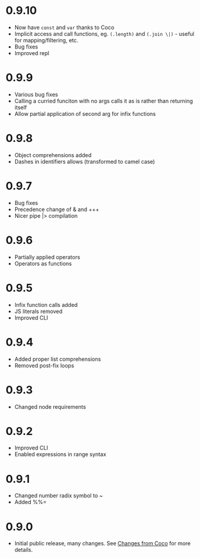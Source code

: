 # 0.9.10
* Now have `const` and `var` thanks to Coco
* Implicit access and call functions, eg. `(.length)` and `(.join \|)` - useful for mapping/filtering, etc.
* Bug fixes
* Improved repl

# 0.9.9
* Various bug fixes
* Calling a curried funciton with no args calls it as is rather than returning itself
* Allow partial application of second arg for infix functions

# 0.9.8
* Object comprehensions added
* Dashes in identifiers allows (transformed to camel case)

# 0.9.7
* Bug fixes
* Precedence change of & and +++
* Nicer pipe |> compilation

# 0.9.6
* Partially applied operators
* Operators as functions

# 0.9.5
* Infix function calls added
* JS literals removed
* Improved CLI

# 0.9.4
* Added proper list comprehensions
* Removed post-fix loops

# 0.9.3
* Changed node requirements

# 0.9.2
* Improved CLI
* Enabled expressions in range syntax

# 0.9.1
* Changed number radix symbol to ~
* Added %%=

# 0.9.0
* Initial public release, many changes. See [Changes from Coco](http://gkz.github.com/LiveScript/#changes) for more details.

